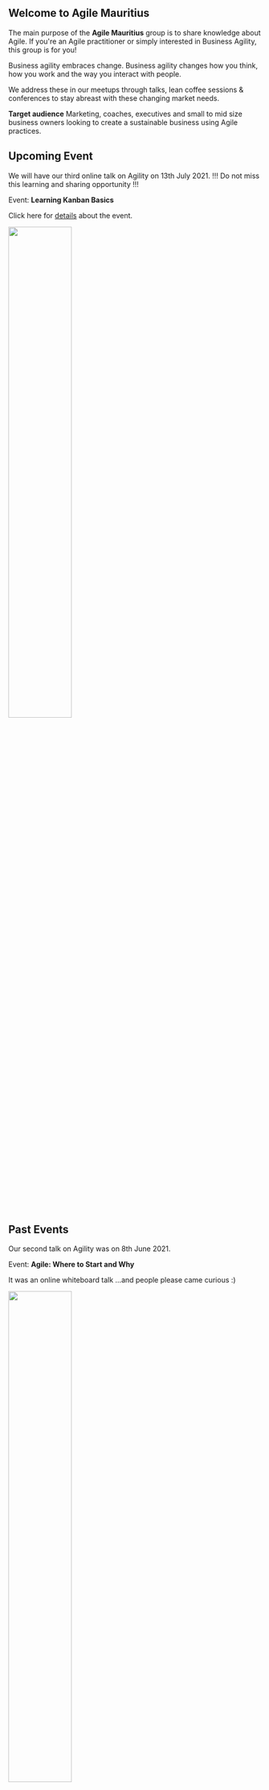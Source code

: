 ## Welcome to Agile Mauritius

The main purpose of the **Agile Mauritius** group is to share knowledge about Agile. If you're an Agile practitioner or simply interested in Business Agility, this group is for you!

Business agility embraces change. Business agility changes how you think, how you work and the way you interact with people.

We address these in our meetups through talks, lean coffee sessions & conferences to stay abreast with these changing market needs.

**Target audience**
Marketing, coaches, executives and small to mid size business owners looking to create a sustainable business using Agile practices.

## Upcoming Event

We will have our third online talk on Agility on 13th July 2021. !!!
Do not miss this learning and sharing opportunity !!!

Event: **Learning Kanban Basics**


Click here for [details](https://www.meetup.com/agile-mauritius/events/278767656/) about the event.

<a href="https://www.meetup.com/agile-mauritius/events/278767656/">
<img src="https://agilemauritius.com/events/event-banner-3.jpeg.jpg" width="50%">
</a>

## Past Events

Our second talk on Agility was on 8th June 2021.

Event: **Agile: Where to Start and Why**

It was an online whiteboard talk ...and people please came curious :)

<a href="http://agilemauritius.com/events/event-2">
<img src="https://agilemauritius.com/events/event-banner-2.jpeg" width="50%">
</a>

### Code of Conduct

We welcome anyone here as long as you adhere to our [Code of Conduct](http://agilemauritius.com/code-of-conduct).
